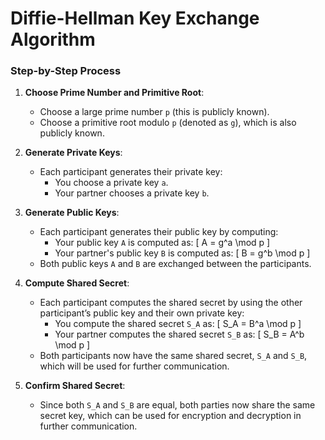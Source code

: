 # Diffie-Hellman Key Exchange Algorithm

### Step-by-Step Process

1. **Choose Prime Number and Primitive Root**:
    - Choose a large prime number `p` (this is publicly known).
    - Choose a primitive root modulo `p` (denoted as `g`), which is also publicly known.

2. **Generate Private Keys**:
    - Each participant generates their private key:
        - You choose a private key `a`.
        - Your partner chooses a private key `b`.

3. **Generate Public Keys**:
    - Each participant generates their public key by computing:
        - Your public key `A` is computed as:
            \[
            A = g^a \mod p
            \]
        - Your partner's public key `B` is computed as:
            \[
            B = g^b \mod p
            \]
    - Both public keys `A` and `B` are exchanged between the participants.

4. **Compute Shared Secret**:
    - Each participant computes the shared secret by using the other participant’s public key and their own private key:
        - You compute the shared secret `S_A` as:
            \[
            S_A = B^a \mod p
            \]
        - Your partner computes the shared secret `S_B` as:
            \[
            S_B = A^b \mod p
            \]
    - Both participants now have the same shared secret, `S_A` and `S_B`, which will be used for further communication.

5. **Confirm Shared Secret**:
    - Since both `S_A` and `S_B` are equal, both parties now share the same secret key, which can be used for encryption and decryption in further communication.
